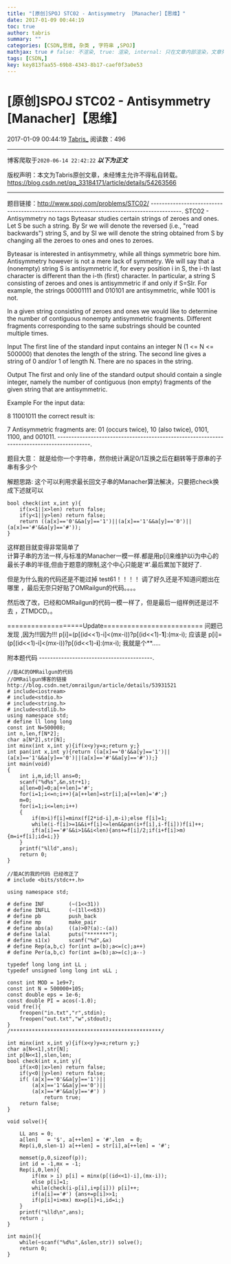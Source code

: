 ```yaml
---
title: "[原创]SPOJ STC02 - Antisymmetry  [Manacher]【思维】"
date: 2017-01-09 00:44:19
toc: true
author: tabris
summary: ""
categories: [CSDN,思维, 杂类 , 字符串 ,SPOJ]
mathjax: true # false: 不渲染, true: 渲染, internal: 只在文章内部渲染，文章列表中不渲染
tags: [CSDN,]
key: key813faa55-69b8-4343-8b17-caef0f3a0e53
---
```


# [原创]SPOJ STC02 - Antisymmetry  [Manacher]【思维】

2017-01-09 00:44:19  [Tabris_](https://me.csdn.net/qq_33184171) 阅读数：496

---

博客爬取于`2020-06-14 22:42:22`
***以下为正文***

版权声明：本文为Tabris原创文章，未经博主允许不得私自转载。
https://blog.csdn.net/qq_33184171/article/details/54263566

<!-- more -->

---

题目链接：http://www.spoj.com/problems/STC02/
-----------------------------------------------------------------------------------------.
STC02 - Antisymmetry
no tags 
Byteasar studies certain strings of zeroes and ones. Let S be such a string. By Sr we will denote the reversed (i.e., "read backwards") string S, and by SI we will denote the string obtained from S by changing all the zeroes to ones and ones to zeroes.

Byteasar is interested in antisymmetry, while all things symmetric bore him. Antisymmetry however is not a mere lack of symmetry. We will say that a (nonempty) string S is antisymmetric if, for every position i in S, the i-th last character is different than the i-th (first) character. In particular, a string S consisting of zeroes and ones is antisymmetric if and only if S=SIr. For example, the strings 00001111 and 010101 are antisymmetric, while 1001 is not.

In a given string consisting of zeroes and ones we would like to determine the number of contiguous nonempty antisymmetric fragments. Different fragments corresponding to the same substrings should be counted multiple times.

Input
The first line of the standard input contains an integer N (1 <= N <= 500000) that denotes the length of the string. The second line gives a string of 0 and/or 1 of length N. There are no spaces in the string.

Output
The first and only line of the standard output should contain a single integer, namely the number of contiguous (non empty) fragments of the given string that are antisymmetric.

 

Example
For the input data:

8
11001011
the correct result is:

7
Antisymmetric fragments are: 01 (occurs twice), 10 (also twice), 0101, 1100, and 001011.
------------------------------------------------------------------------------------------.

题目大意：
就是给你一个字符串，然你统计满足0/1互换之后在翻转等于原串的子串有多少个


解题思路:
这个可以利用求最长回文子串的Manacher算法解决，只要把check换成下述就可以
```
bool check(int x,int y){
    if(x<1||x>len) return false;
    if(y<1||y>len) return false;
    return ((a[x]=='0'&&a[y]=='1')||(a[x]=='1'&&a[y]=='0')||(a[x]=='#'&&a[y]=='#'));
}
```

这样题目就变得非常简单了  
计算子串的方法一样,与标准的Manacher一模一样.都是用p[i]来维护以i为中心的最长子串的半径,但由于题意的限制,这个中心只能是'#'.最后累加下就好了.

但是为什么我的代码还是不能过掉 test61！！！！  调了好久还是不知道问题出在哪里 ，最后无奈只好贴了OMRailgun的代码。。。。

然后改了改，已经和OMRailgun的代码一模一样了，但是最后一组样例还是过不去 ，ZTMDCD。。

===================Update=========================
问题已发现 ,因为!!!因为!!!
p[i]=(p[(id<<1)-i]<(mx-i))?p[(id<<1)-**1**]:(mx-i);
应该是
p[i]=(p[(id<<1)-i]<(mx-i))?p[(id<<1)-**i**]:(mx-i);
我就是个**.....

附本题代码
-----------------------------------------.
```
//能AC的OMRailgun的代码
//OMRailgun博客的链接http://blog.csdn.net/omrailgun/article/details/53931521
# include<iostream>  
# include<stdio.h>  
# include<string.h>  
# include<stdlib.h>  
using namespace std;  
# define ll long long  
const int N=500008;  
int n,len,f[N*2];  
char a[N*2],str[N];  
int minx(int x,int y){if(x<y)y=x;return y;}  
int pan(int x,int y){return ((a[x]=='0'&&a[y]=='1')||(a[x]=='1'&&a[y]=='0')||(a[x]=='#'&&a[y]=='#'));}  
int main(void)  
{  
    int i,m,id;ll ans=0;  
    scanf("%d%s",&n,str+1);  
    a[len=0]=0;a[++len]='#';  
    for(i=1;i<=n;i++){a[++len]=str[i];a[++len]='#';}  
    m=0;  
    for(i=1;i<=len;i++)  
    {  
        if(m>i)f[i]=minx(f[2*id-i],m-i);else f[i]=1;  
        while(i-f[i]>=1&&i+f[i]<=len&&pan(i+f[i],i-f[i]))f[i]++;  
        if(a[i]=='#'&&i>1&&i<len){ans+=f[i]/2;if(i+f[i]>m){m=i+f[i];id=i;}}  
    }  
    printf("%lld",ans);  
    return 0;  
} 

//能AC的我的代码 已经改正了
# include <bits/stdc++.h>

using namespace std;

# define INF        (~(1<<31))
# define INFLL      (~(1ll<<63))
# define pb         push_back
# define mp         make_pair
# define abs(a)     ((a)>0?(a):-(a))
# define lalal      puts("*******");
# define s1(x)      scanf("%d",&x)
# define Rep(a,b,c) for(int a=(b);a<=(c);a++)
# define Per(a,b,c) for(int a=(b);a>=(c);a--)

typedef long long int LL ;
typedef unsigned long long int uLL ;

const int MOD = 1e9+7;
const int N = 500000+105;
const double eps = 1e-6;
const double PI = acos(-1.0);
void fre(){
    freopen("in.txt","r",stdin);
    freopen("out.txt","w",stdout);
}
/*************************************************/

int minx(int x,int y){if(x<y)y=x;return y;}
char a[N<<1],str[N];
int p[N<<1],slen,len;
bool check(int x,int y){
    if(x<0||x>len) return false;
    if(y<0||y>len) return false;
    if( (a[x]=='0'&&a[y]=='1')||
        (a[x]=='1'&&a[y]=='0')||
        (a[x]=='#'&&a[y]=='#') )
            return true;
    return false;
}

void solve(){

    LL ans = 0;
    a[len]   = '$', a[++len] = '#',len  = 0;
    Rep(i,0,slen-1) a[++len] = str[i],a[++len] = '#';

    memset(p,0,sizeof(p));
    int id = -1,mx = -1;
    Rep(i,0,len){
        if(mx > i) p[i] = minx(p[(id<<1)-i],(mx-i));
        else p[i]=1;
        while(check(i-p[i],i+p[i])) p[i]++;
        if(a[i]=='#') {ans+=p[i]>>1;
        if(p[i]+i>mx) mx=p[i]+i,id=i;}
    }
    printf("%lld\n",ans);
    return ;
}

int main(){
    while(~scanf("%d%s",&slen,str)) solve();
    return 0;
}


```
